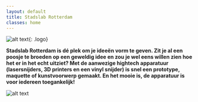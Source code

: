 ```yaml
---
layout: default
title: Stadslab Rotterdam
classes: home
---
```


![alt text](../../assets/svg/logo.svg "Stadslab"){: .logo}

**Stadslab Rotterdam is dé plek om je ideeën vorm te geven. Zit je al een poosje te broeden op een geweldig idee en zou je wel eens willen zien hoe het er in het echt uitziet? Met de aanwezige hightech apparatuur (lasersnijders, 3D printers en een vinyl snijder) is snel een prototype, maquette of kunstvoorwerp gemaakt. En het mooie is, de apparatuur is voor iedereen toegankelijk!**


![alt text](../../assets/svg/stadslabs.svg "SensorLab FabLab DataLab")